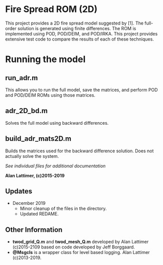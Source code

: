 # Fire Spread ROM (2D)
This project provides a 2D fire spread model suggested by [1].  The full-order solution is
generated using finite differences.  The ROM is implemented using POD, POD/DEIM, and POD/IRKA.  This
project provides extensive test code to compare the results of each of these techniques.

# Running the model
## run_adr.m
This allows you to run the full model, save the matrices, and perform POD and POD/DEIM ROMs using
those matrices.

## adr\_2D\_bd.m
Solves the full model using backward differences.

## build\_adr\_mats2D.m
Builds the matrices used for the backward difference solution. Does not actually solve the system.


_See individual files for additional documentation_

**Alan Lattimer, (c)2015-2019**

## Updates

* December 2019
  * Minor cleanup of the files in the directory.
  * Updated REDAME.

## Other Information

* **twod\_grid\_Q.m** and **twod\_mesh\_Q.m** developed by Alan Lattimer (c)2015-2109 based on code
developed by Jeff Borggaard.
* **\@Msgcls** is a wrapper class for level based logging. Alan Lattimer (c)2013-2019.

